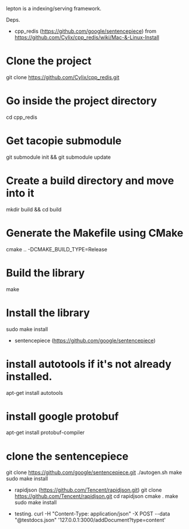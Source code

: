 lepton is a indexing/serving framework.

Deps.

 - cpp_redis (https://github.com/google/sentencepiece)
 from https://github.com/Cylix/cpp_redis/wiki/Mac-&-Linux-Install

 # Clone the project
 git clone https://github.com/Cylix/cpp_redis.git
 # Go inside the project directory
 cd cpp_redis
 # Get tacopie submodule
 git submodule init && git submodule update
 # Create a build directory and move into it
 mkdir build && cd build
 # Generate the Makefile using CMake
 cmake .. -DCMAKE_BUILD_TYPE=Release
 # Build the library
 make
 # Install the library
 sudo make install


 - sentencepiece (https://github.com/google/sentencepiece)
 # install autotools if it's not already installed.
 apt-get install autotools
 # install google protobuf
 apt-get install protobuf-compiler
 # clone the sentencepiece 
 git clone https://github.com/google/sentencepiece.git
 ./autogen.sh
 make
 sudo make install

 - rapidjson (https://github.com/Tencent/rapidjson.git)
 git clone https://github.com/Tencent/rapidjson.git
 cd rapidjson
 cmake .
 make
 sudo make install


 - testing.
 curl -H "Content-Type: application/json" -X POST --data "@testdocs.json" '127.0.0.1:3000/addDocument?type=content'
